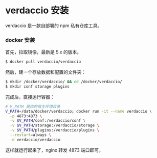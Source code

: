 # verdaccio 安装

verdaccio 是一款自部署的 npm 私有仓库工具。

### docker 安装

首先，拉取镜像，最新是 5.x 的版本。

```sh
$ docker pull verdaccio/verdaccio
```

然后，建一个存放数据和配置的文件夹：

```sh
$ mkdir /docker/verdaccio/ && cd /docker/verdaccio/
$ mkdir conf storage plugins
```

完成后，直接运行容器：

```sh
# V_PATH 是你的宿主环境目录
V_PATH=/data/docker/verdaccio; docker run -it --name verdaccio \
  -p 4873:4873 \
  -v $V_PATH/conf:/verdaccio/conf \
  -v $V_PATH/storage:/verdaccio/storage \
  -v $V_PATH/plugins:/verdaccio/plugins \
  --restart=always \
  -d verdaccio/verdaccio
```

这样就运行起来了，nginx 转发 4873 端口即可。
